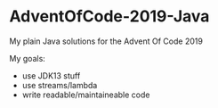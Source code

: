 # AdventOfCode-2019-Java
My plain Java solutions for the Advent Of Code 2019

My goals:
* use JDK13 stuff
* use streams/lambda
* write readable/maintaineable code
